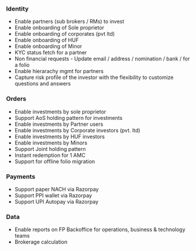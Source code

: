 ### Identity

- Enable partners (sub brokers / RMs) to invest
- Enable onboarding of Sole proprietor
- Enable onboarding of corporates (pvt ltd)
- Enable onboarding of HUF
- Enable onboarding of Minor
- KYC status fetch for a partner
- Non financial requests - Update email / address / nomination / bank / for a folio
- Enable hierarachy mgmt for partners
- Capture risk profile of the investor with the flexibility to customize questions and answers

### Orders

- Enable investments by sole proprietor
- Support AoS holding pattern for investments
- Enable investments by Partner users
- Enable investments by Corporate investors (pvt. ltd)
- Enable investments by HUF investors
- Enable investments by Minors
- Support Joint holding pattern
- Instant redemption for 1 AMC
- Support for offline folio migration


### Payments

- Support paper NACH via Razorpay
- Support PPI wallet via Razorpay
- Support UPI Autopay via Razorpay

### Data

- Enable reports on FP Backoffice for operations, business & technology teams
- Brokerage calculation


<!--
|Use Case / workflow|Quarter|Month|
|-------------------|-------|-----|
|Acceptance of Aadhaar as the proof of address for MF KYC|Q1, FY 23-24| June|
|Webhooks for orders|Q1, FY 23-24| June|
|Enable NRI investor type to initiate MF transactions|Q2, FY 23-24| July|
|2FA authentication for investor (Consent collection)|Q2, FY 23-24| July|
|Support for offline folio migration|Q2, FY 23-24| July|
|Support for different holding patterns for Resident Indians|Q2, FY 23-24| July|
|Enable instant redemption transaction type across 2 AMCs|Q2, FY 23-24| July|
|Enable investors to update email & mobile in their MF folios via non commercial transactions / non financial transactions|Q2, FY 23-24| Aug|
|Enable Sole Proprietor investor type to initiate MF transactions|Q2, FY 23-24| Aug|
|Enable Minor (RI & NRI) investor type to initiate MF transactions|Q2, FY 23-24| Aug|
|Enable HUF investor type to initiate MF transactions|Q2, FY 23-24| Aug|
|Enable Corporate investor (Pvt Ltd) type to initiate MF transactions|Q2, FY 23-24| Sept|
|Enable Corporate investor (LLP) type to initiate MF transactions|Q2, FY 23-24| Sept|
|Support paper NACH via Razorpay|Q2, FY 23-24| Sept|
|Support PPI wallet via Razorpay|Q2, FY 23-24| Sept|
|Support UPI Autopay via Razorpay|Q2, FY 23-24| Sept|
|Capture risk profile of the investor with the flexibility to customize questions and answers|Q3, FY 23-24| Oct|
|Enabling mapping of individual investor accounts to family level|Q3, FY 23-24| Oct|
|Enable partners to onboard investors, initate transactions on their behalf, view reports|Q3, FY 23-24| Oct|
|Enable hierarchy based reporting for RMs|Q3, FY 23-24| Oct|
|Enable reports on FP Backoffice for operations, business & technology teams|Q3, FY 23-24| Oct|
|Brokerage calculation / reconcilliation|Q4, FY 23-24| NA|
-->
